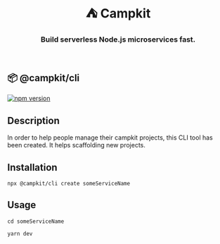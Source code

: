 <h1 align="center"> ⛺ Campkit </h1>
<h3 align="center">Build serverless Node.js microservices fast.</h3>

<br/>

## :package: @campkit/cli

[![npm version](https://badge.fury.io/js/%40campkit%2Fcli.svg)](https://badge.fury.io/js/%40campkit%2Fcli)

## Description

In order to help people manage their campkit projects, this CLI tool has been created. It helps scaffolding new projects.

## Installation

```shell
npx @campkit/cli create someServiceName
```

## Usage

```shell
cd someServiceName
```

```shell
yarn dev
```
